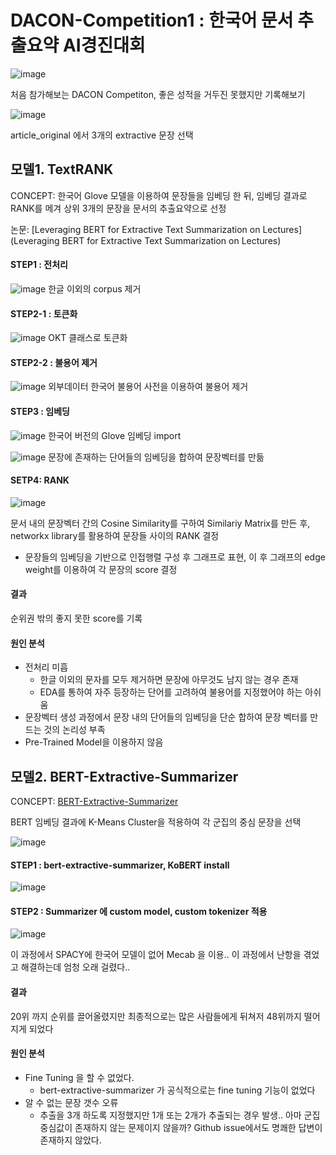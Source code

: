 # DACON-Competition1 : 한국어 문서 추출요약 AI경진대회 

![image](https://user-images.githubusercontent.com/75110162/103287720-9b523200-4a26-11eb-8cf4-b9416009727e.png)

처음 참가해보는 DACON Competiton, 좋은 성적을 거두진 못했지만 기록해보기

![image](https://user-images.githubusercontent.com/75110162/103288247-cf7a2280-4a27-11eb-823a-511ea18cb1bd.png)

article_original 에서 3개의 extractive 문장 선택 

## 모델1. TextRANK
CONCEPT: 한국어 Glove 모델을 이용하여 문장들을 임베딩 한 뒤, 임베딩 결과로 RANK를 메겨 상위 3개의 문장을 문서의 추출요약으로 선정 

논문: [Leveraging BERT for Extractive Text Summarization on Lectures](Leveraging BERT for Extractive Text Summarization on Lectures)
#### STEP1 : 전처리
![image](https://user-images.githubusercontent.com/75110162/103288527-634bee80-4a28-11eb-85fc-a453fb24ca8b.png)
한글 이외의 corpus 제거 

#### STEP2-1 : 토큰화
![image](https://user-images.githubusercontent.com/75110162/103288595-8a0a2500-4a28-11eb-98e4-02c9f621d33b.png)
OKT 클래스로 토큰화

#### STEP2-2 : 불용어 제거 
![image](https://user-images.githubusercontent.com/75110162/103288741-f1c07000-4a28-11eb-9809-88529cd6a2dc.png)
외부데이터 한국어 불용어 사전을 이용하여 불용어 제거 

#### STEP3 : 임베딩 
![image](https://user-images.githubusercontent.com/75110162/103288831-22a0a500-4a29-11eb-8aed-a4df52fa2492.png)
한국어 버전의 Glove 임베딩 import

![image](https://user-images.githubusercontent.com/75110162/103288904-495edb80-4a29-11eb-87b4-3913180c5551.png)
문장에 존재하는 단어들의 임베딩을 합하여 문장벡터를 만듦

#### SETP4: RANK 
![image](https://user-images.githubusercontent.com/75110162/103289040-9e9aed00-4a29-11eb-9dff-48e63ffd5857.png)

문서 내의 문장벡터 간의 Cosine Similarity를 구하여 Similariy Matrix를 만든 후, networkx library를 활용하여 문장들 사이의 RANK 결정 
  - 문장들의 임베딩을 기반으로 인접행렬 구성 후 그래프로 표현, 이 후 그래프의 edge weight를 이용하여 각 문장의 score 결정

#### 결과 
순위권 밖의 좋지 못한 score를 기록

#### 원인 분석
- 전처리 미흡
  - 한글 이외의 문자를 모두 제거하면 문장에 아무것도 남지 않는 경우 존재
  - EDA를 통하여 자주 등장하는 단어를 고려하여 불용어를 지정했어야 하는 아쉬움
- 문장벡터 생성 과정에서 문장 내의 단어들의 임베딩을 단순 합하여 문장 벡터를 만드는 것의 논리성 부족 
- Pre-Trained Model을 이용하지 않음

## 모델2. BERT-Extractive-Summarizer
CONCEPT: [BERT-Extractive-Summarizer](https://github.com/dmmiller612/bert-extractive-summarizer)

BERT 임베딩 결과에 K-Means Cluster을 적용하여 각 군집의 중심 문장을 선택 

![image](https://user-images.githubusercontent.com/75110162/103290600-5087e880-4a2d-11eb-8def-d4fd8e11b713.png)

#### STEP1 : bert-extractive-summarizer, KoBERT install
![image](https://user-images.githubusercontent.com/75110162/103291284-b88afe80-4a2e-11eb-98cc-8a8389030720.png)

#### STEP2 : Summarizer 에 custom model, custom tokenizer 적용
![image](https://user-images.githubusercontent.com/75110162/103291407-fd169a00-4a2e-11eb-8812-db963ef34684.png)

이 과정에서 SPACY에 한국어 모델이 없어 Mecab 을 이용.. 이 과정에서 난항을 겪었고 해결하는데 엄청 오래 걸렸다.. 

#### 결과 
20위 까지 순위를 끌어올렸지만 최종적으로는 많은 사람들에게 뒤쳐저 48위까지 떨어지게 되었다

#### 원인 분석
- Fine Tuning 을 할 수 없었다.
  -  bert-extractive-summarizer 가 공식적으로는 fine tuning 기능이 없었다
- 알 수 없는 문장 갯수 오류
  - 추출을 3개 하도록 지정했지만 1개 또는 2개가 추출되는 경우 발생.. 아마 군집 중심값이 존재하지 않는 문제이지 않을까? Github issue에서도 명쾌한 답변이 존재하지 않았다.
  
